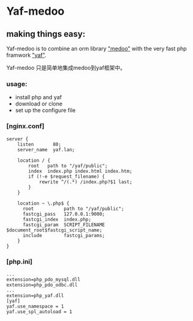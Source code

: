 # Yaf-medoo
## making things easy:
Yaf-medoo is to combine an orm library ["medoo"](https://github.com/catfan/Medoo) with the very fast php framwork ["yaf"](https://github.com/laruence/yaf).

Yaf-medoo 只是简单地集成medoo到yaf框架中。

### usage:

  - install php and yaf
  - download or clone
  - set up the configure file

### [nginx.conf]
```
server {
    listen       80;
    server_name  yaf.lan;

    location / {
        root   path to "/yaf/public";
        index  index.php index.html index.htm;
		if (!-e $request_filename) {
			rewrite ^/(.*) /index.php?$1 last;
		}
    }
	
	location ~ \.php$ {
      root           path to "/yaf/public";
      fastcgi_pass   127.0.0.1:9000;
      fastcgi_index  index.php;
      fastcgi_param  SCRIPT_FILENAME  $document_root$fastcgi_script_name;
      include        fastcgi_params;	  
	}
}
```
### [php.ini]
```
...
extension=php_pdo_mysql.dll
extension=php_pdo_odbc.dll
...
extension=php_yaf.dll
[yaf]
yaf.use_namespace = 1
yaf.use_spl_autoload = 1
```
